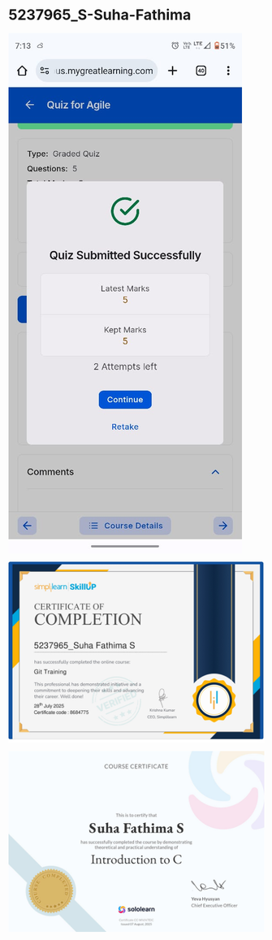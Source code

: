 # 5237965_S-Suha-Fathima

![Agile Certificate](https://github.com/suhafathima1534/5237965_S-Suha-Fathima/blob/main/Agile_SDLC_Certificate/Agile_Certificate.jpeg?raw=true)

![Git Certificate](https://github.com/suhafathima1534/5237965_S-Suha-Fathima/blob/main/GIT_Certificate/GIT_Certificate.jpg?raw=true)

![C Programming Certificate](https://github.com/suhafathima1534/5237965_S-Suha-Fathima/blob/main/C_Programming/C%20Programming_Certificate.jpg?raw=true)
